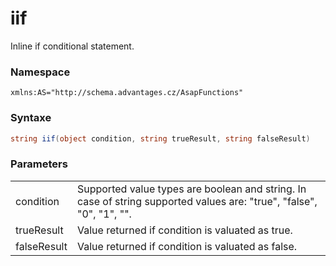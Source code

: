 # iif

Inline if conditional statement.

### Namespace

`xmlns:AS="http://schema.advantages.cz/AsapFunctions"`

### Syntaxe

``` c#
string iif(object condition, string trueResult, string falseResult)
```

### Parameters

|             |                                                                                                                      |
|-------------|----------------------------------------------------------------------------------------------------------------------|
| condition   | Supported value types are boolean and string. In case of string supported values are: "true", "false", "0", "1", "". |
| trueResult  | Value returned if condition is valuated as true.                                                                     |
| falseResult | Value returned if condition is valuated as false.                                                                    |
